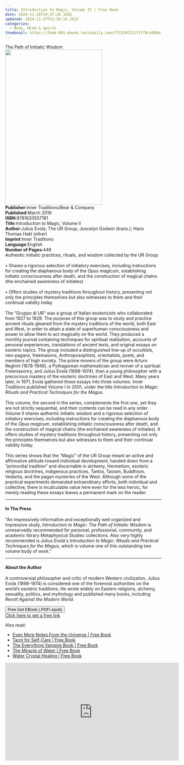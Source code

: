 ```yaml
---
title: Introduction to Magic, Volume II | Free Book
date: 2024-11-26T19:37:26.189Z
updated: 2024-11-27T21:58:14.282Z
categories:
  - Body, Mind & Spirit
thumbnail: https://thmb-001-ebook.techidaily.com/ff1539f111f1f78ca980a174eac0be2958eccf6dbd68039883cd70fd5f601dc7.jpg
---
```

<main id="book-container">
  <div class="flex flex-col">
    <div class="book-brief flex-1 py-6 px-4 sm:p-6 md:py-10 md:px-8">
      <!-- brief-->
      <div class="book-brief-main">The Path of Initiatic Wisdom</div>
    </div>
    <div
      class="book-meta-info flex-1 grid gap-4 col-start-1 col-end-3 row-start-1 sm:mb-6 sm:grid-cols-4 lg:gap-6 lg:col-start-2 lg:row-end-6 lg:row-span-6 lg:mb-0"
    >
      <div
        class="book-meta-info-left place-content-center mt-4 p-4 text-sm leading-6 col-start-2 col-span-2 dark:text-slate-400"
      >
        <img
          class="w-full h-500 object-cover rounded-lg sm:h-255 sm:col-span-2 lg:col-span-full"
          src="https://img-001-ebook.techidaily.com/9ce25a0b3b7a9130e3434bf9fd9946f03cf8c2ed689982e20dc4c0016d13fa5b.jpg"
          alt=""
          width="312"
          height="500"
        />
      </div>
      <div
        class="book-meta-info-right mt-2 col-start-1 row-start-2 col-span-3 self-center"
      >
        <!-- meta data  -->
        <div class="flex flex-col px-4 md:px-8">
          <div class="flex-1">
            <strong>Publisher</strong>:<span class="px-2"
              >Inner Traditions/Bear &amp; Company</span
            >
          </div>
          <div class="flex-1">
            <strong>Published</strong>:<span class="px-2">March 2019</span>
          </div>
          <div class="flex-1">
            <strong>ISBN</strong>:<span class="px-2">9781620557181</span>
          </div>
          <div class="flex-1">
            <strong>Title</strong>:<span class="px-2"
              >Introduction to Magic, Volume II</span
            >
          </div>
          <div class="flex-1">
            <strong>Author</strong>:<span class="px-2"
              >Julius Evola; The UR Group; Joscelyn Godwin (trans.); Hans Thomas
              Hakl (other)</span
            >
          </div>
          <div class="flex-1">
            <strong>Imprint</strong>:<span class="px-2">Inner Traditions</span>
          </div>
          <div class="flex-1">
            <strong>Language</strong>:<span class="px-2">English</span>
          </div>
          <div class="flex-1">
            <strong>Number of Pages</strong>:<span class="px-2">448</span>
          </div>
        </div>
      </div>
    </div>
    <div class="book-description flex-1 py-6 px-4 sm:p-6 md:py-10 md:px-8">
      <div class="book-description-main">
        <div accordion-content="" id="description">
          Authentic initiatic practices, rituals, and wisdom collected by the UR
          Group <br /><br />• Shares a rigorous selection of initiatory
          exercises, including instructions for creating the diaphanous body of
          the <i>Opus magicum</i>, establishing initiatic consciousness after
          death, and the construction of magical chains (the enchained awareness
          of initiates) <br /><br />• Offers studies of mystery traditions
          throughout history, presenting not only the principles themselves but
          also witnesses to them and their continual validity today
          <br /><br />The “Gruppo di UR” was a group of Italian esotericists who
          collaborated from 1927 to 1929. The purpose of this group was to study
          and practice ancient rituals gleaned from the mystery traditions of
          the world, both East and West, in order to attain a state of
          superhuman consciousness and power to allow them to act magically on
          the world. They produced a monthly journal containing techniques for
          spiritual realization, accounts of personal experiences, translations
          of ancient texts, and original essays on esoteric topics. The group
          included a distinguished line-up of occultists, neo-pagans,
          freemasons, Anthroposophists, orientalists, poets, and members of high
          society. The prime movers of the group were Arturo Reghini
          (1878-1946), a Pythagorean mathematician and reviver of a spiritual
          Freemasonry, and Julius Evola (1898-1974), then a young philosopher
          with a precocious mastery of the esoteric doctrines of East and West.
          Many years later, in 1971, Evola gathered these essays into three
          volumes. Inner Traditions published Volume I in 2001, under the title
          <i
            >Introduction to Magic: Rituals and Practical Techniques for the
            Magus</i
          >. <br /><br />This volume, the second in the series, complements the
          first one, yet they are not strictly sequential, and their contents
          can be read in any order. Volume II shares authentic initiatic wisdom
          and a rigorous selection of initiatory exercises, including
          instructions for creating the diaphanous body of the
          <i>Opus magicum</i>, establishing initiatic consciousness after death,
          and the construction of magical chains (the enchained awareness of
          initiates). It offers studies of mystery traditions throughout
          history, presenting not only the principles themselves but also
          witnesses to them and their continual validity today. <br /><br />This
          series shows that the “Magic” of the UR Group meant an active and
          affirmative attitude toward individual development, handed down from a
          “primordial tradition” and discernable in alchemy, Hermetism, esoteric
          religious doctrines, indigenous practices, Tantra, Taoism, Buddhism,
          Vedanta, and the pagan mysteries of the West. Although some of the
          practical experiments demanded extraordinary efforts, both individual
          and collective, there is incalculable value here even for the less
          heroic, for merely reading these essays leaves a permanent mark on the
          reader.
        </div>
        <div class="accordion-fader"></div>
      </div>
    </div>
    <div class="book-excerpts flex-1 py-6 px-4 sm:p-6 md:py-10 md:px-8">
      <!-- excerpts-->
      <div class="book-excerpts-main">
        <hr />
        <h4 class="placeholder placeholder-heading">
          <span>In The Press</span>
        </h4>
        <p>
          "An impressively informative and exceptionally well organized and
          impressive study,
          <i>Introduction to Magic: The Path of Initiatic Wisdom</i> is
          unreservedly recommended for personal, professional, community, and
          academic library Metaphysical Studies collections. Also very highly
          recommended is Julius Evola's
          <i
            >Introduction to Magic: Rituals and Practical Techniques for the
            Magus</i
          >, which is volume one of this outstanding two volume body of work."
        </p>
      </div>
    </div>
    <div class="book-about-author flex-1 py-6 px-4 sm:p-6 md:py-10 md:px-8">
      <!-- about author-->
      <div class="book-main-author-main">
        <hr />
        <h4 class="placeholder placeholder-heading">
          <span>About the Author</span>
        </h4>
        <p>
          A controversial philosopher and critic of modern Western civilization,
          Julius Evola (1898-1974) is considered one of the foremost authorities
          on the world’s esoteric traditions. He wrote widely on Eastern
          religions, alchemy, sexuality, politics, and mythology and published
          many books, including <i>Revolt Against the Modern World</i>.
        </p>
      </div>
    </div>
    <div class="book-free-get flex-1 py-6 px-4 sm:p-6 md:py-10 md:px-8">
      <button
        id="btn-free-get"
        class="bg-blue-500 hover:bg-blue-700 text-white font-bold py-2 px-4 rounded"
      >
        Free Get EBook (.PDF/.epub)
      </button>
      <div id="countdown-display" class="px-2 text-lg mt-2"></div>
      <a
        id="free-link"
        class="hidden bg-blue-500 hover:bg-blue-700 text-white font-bold py-2 px-4 rounded"
        href="https://www.ebooks.com/en-us/book/96164925/introduction-to-magic-volume-ii/julius-evola/"
        target="_blank"
        >Click here to get a free link</a
      >
    </div>
    <script>
      let countdownTime = 0;
      let countdownInterval = null;
      document
        .getElementById('btn-free-get')
        .addEventListener('click', startCountdown);
      function startCountdown() {
        countdownTime = new Date().getTime() + 60000 * 3;
        countdownInterval = setInterval(updateCountdown, 1000);
        document.getElementById('btn-free-get').disabled = true;
        document
          .getElementById('btn-free-get')
          .classList.add('bg-gray-500', 'cursor-not-allowed');
      }
      function updateCountdown() {
        let currentTime = new Date().getTime();
        let timeLeft = countdownTime - currentTime;
        let secondsLeft = Math.floor(timeLeft / 1000);
        document.getElementById('countdown-display').innerHTML =
          `Remaining time: ${secondsLeft} seconds.`;
        if (secondsLeft <= 0) {
          clearInterval(countdownInterval);
          document.getElementById('btn-free-get').classList.add('hidden');
          document.getElementById('free-link').classList.remove('hidden');
          document.getElementById('countdown-display').innerHTML = '';
        }
      }
    </script>
  </div>
</main>

<ins class="adsbygoogle"
      style="display:block"
      data-ad-client="ca-pub-7571918770474297"
      data-ad-slot="8358498916"
      data-ad-format="auto"
      data-full-width-responsive="true"></ins>
    

<span class="atpl-alsoreadstyle">Also read:</span>
<div><ul>
<li><a href="https://novels-ebooks.techidaily.com/211314586-9781416594161-even-more-notes-from-the-universe/"><u>Even More Notes From the Universe | Free Book</u></a></li>
<li><a href="https://novels-ebooks.techidaily.com/211314616-9781507210987-tarot-for-self-care/"><u>Tarot for Self-Care | Free Book</u></a></li>
<li><a href="https://novels-ebooks.techidaily.com/211314670-9781440501692-the-everything-vampire-book/"><u>The Everything Vampire Book | Free Book</u></a></li>
<li><a href="https://novels-ebooks.techidaily.com/211314669-9781451612622-the-miracle-of-water/"><u>The Miracle of Water | Free Book</u></a></li>
<li><a href="https://novels-ebooks.techidaily.com/211314540-9781451669060-water-crystal-healing/"><u>Water Crystal Healing | Free Book</u></a></li>
</ul></div>

<!-- affiliate ads begin -->
<iframe width="560" height="315" src="https://www.youtube.com/embed/c1yHj02oP3w?si=mwi3FyP0p68gkBqV&autoplay=1" title="YouTube video player" frameborder="0" allow="accelerometer; autoplay; clipboard-write; encrypted-media; gyroscope; picture-in-picture; web-share" referrerpolicy="strict-origin-when-cross-origin" allowfullscreen></iframe>
<!-- affiliate ads end -->


